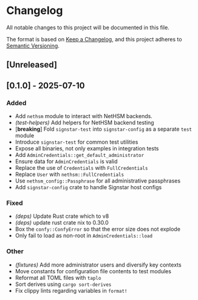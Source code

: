 # Changelog

All notable changes to this project will be documented in this file.

The format is based on [Keep a Changelog](https://keepachangelog.com/en/1.0.0/),
and this project adheres to [Semantic Versioning](https://semver.org/spec/v2.0.0.html).

## [Unreleased]

## [0.1.0] - 2025-07-10

### Added

- Add `nethsm` module to interact with NetHSM backends.
- *(test-helpers)* Add helpers for NetHSM backend testing
- [**breaking**] Fold `signstar-test` into `signstar-config` as a separate `test` module
- Introduce `signstar-test` for common test utilities
- Expose all binaries, not only examples in integration tests
- Add `AdminCredentials::get_default_administrator`
- Ensure data for `AdminCredentials` is valid
- Replace the use of `Credentials` with `FullCredentials`
- Replace `User` with `nethsm::FullCredentials`
- Use `nethsm_config::Passphrase` for all administrative passphrases
- Add `signstar-config` crate to handle Signstar host configs

### Fixed

- *(deps)* Update Rust crate which to v8
- *(deps)* update rust crate nix to 0.30.0
- Box the `confy::ConfyError` so that the error size does not explode
- Only fail to load as non-root in `AdminCredentials::load`

### Other

- *(fixtures)* Add more administrator users and diversify key contexts
- Move constants for configuration file contents to test modules
- Reformat all TOML files with `taplo`
- Sort derives using `cargo sort-derives`
- Fix clippy lints regarding variables in `format!`
